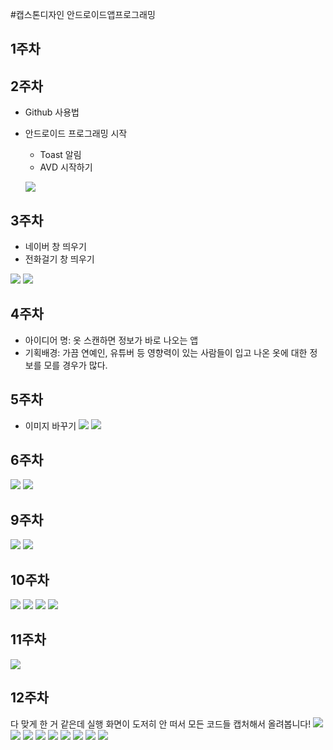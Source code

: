 #캡스톤디자인 안드로이드앱프로그래밍

## 1주차

## 2주차
 - Github 사용법
 - 안드로이드 프로그래밍 시작
    - Toast 알림
    - AVD 시작하기
    
    <img width="" height="" src="./png/2주차과제.png"></img>
   
## 3주차
  - 네이버 창 띄우기
  - 전화걸기 창 띄우기 
  
  <img width="" height="" src="./png/3주차과제_naver.png"></img>
  <img width="" height="" src="./png/전화걸기.png"></img>
   
## 4주차
- 아이디어 명: 옷 스캔하면 정보가 바로 나오는 앱
- 기획배경: 가끔 연예인, 유튜버 등 영향력이 있는 사람들이 입고 나온 옷에 대한 정보를 모를 경우가 많다. 

## 5주차
- 이미지 바꾸기 
 <img width="" height="" src="./png/5주차과제.png"></img>
  <img width="" height="" src="./png/5주차과제1.png"></img>
## 6주차
<img width="" height="" src="./png/6주차과제.png"></img>
<img width="" height="" src="./png/6주차과제1.png"></img>
## 9주차
<img width="" height="" src="./png/9주차과제.png"></img>
<img width="" height="" src="./png/9주차과제_전체.png"></img>
## 10주차 
<img width="" height="" src="./png/10주차_첫화면.png"></img>
<img width="" height="" src="./png/10주차.png"></img>
<img width="" height="" src="./png/10주차과제.png"></img>
<img width="" height="" src="./png/10주차_과제.png"></img>
## 11주차
<img width="" height="" src="./png/11주차_이채연.png"></img>
## 12주차
다 맞게 한 거 같은데 실행 화면이 도저히 안 떠서 모든 코드들 캡처해서 올려봅니다!
<img width="" height="" src="./png/2.png"></img>
<img width="" height="" src="./png/5.png"></img>
<img width="" height="" src="./png/6.png"></img>
<img width="" height="" src="./png/3.png"></img>
<img width="" height="" src="./png/4.png"></img>
<img width="" height="" src="./png/1.png"></img>
<img width="" height="" src="./png/7.png"></img>
<img width="" height="" src="./png/8.png"></img>
<img width="" height="" src="./png/9.png"></img>

